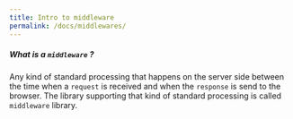 ```yaml
---
title: Intro to middleware
permalink: /docs/middlewares/
---
```


<div class="note info">
  <h5>What is a <code>middleware</code> ?</h5>
</div>

Any kind of standard processing that happens on the server side between the time when a `request` is received and when the `response` is send to the browser. The library supporting that kind of standard processing is called `middleware` library.
